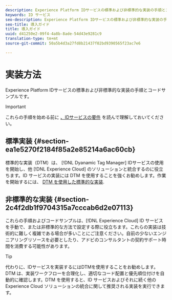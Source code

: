 ```yaml
---
description: Experience Platform IDサービスの標準および非標準的な実装の手順とコードサンプルです。
keywords: ID サービス
seo-description: Experience Platform IDサービスの標準および非標準的な実装の手順とコードサンプルです。
seo-title: 導入ガイド
title: 導入ガイド
uuid: d41250e2-09f4-4a8b-8ade-54d43e9281c9
translation-type: tm+mt
source-git-commit: 50a5b4d3a27fd8b21437f02bd9390565f23ac7e6

---
```



# 実装方法

Experience Platform IDサービスの標準および非標準的な実装の手順とコードサンプルです。

>[!IMPORTANT]
>
>これらの手順を始める前に [、IDサービスの要件](../reference/requirements.md) を読んで理解しておいてください。

## 標準実装 {#section-ea1e5270f2184f85a2e85214a6ac60cb}

標準的な実装（DTM）は、 [!DNL Dyanamic Tag Manager] IDサービスの使用を開始し、他 [!DNL Experience Cloud] のソリューションと統合するのに役立ちます。ID サービスの実装には DTM を使用することを強くお勧めします。作業を開始するには、 [DTM を使用した標準的な実装](../implementation-guides/standard.md#concept-89cd0199a9634fc48644f2d61e3d2445).

## 非標準的な実装 {#section-2c4f2db1f9704315a7cccab6d2e07113}

これらの手順およびコードサンプルは、[!DNL Experience Cloud] ID サービスを手動で、または非標準的な方法で設定する際に役立ちます。これらの実装は技術的に難しく複雑である場合が多いことにご注意ください。自前の少ないエンジニアリングリソースを必要としたり、アドビのコンサルタントの契約サポート時間を消費する可能性があります。

>[!TIP]
>
>代わりに、IDサービスを実装するにはDTMを使用することをお勧めします。DTM は、実装ワークフローを合理化し、適切なコード配置と優先順位付けを自動的に確認します。DTM を使用すると、ID サービスおよびそれに続く他の Experience Cloud ソリューションの統合に関して推奨される実装を実行できます。

